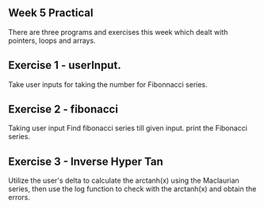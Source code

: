 ## Week 5 Practical

There are three programs and exercises this week which dealt with pointers, loops and arrays.

## Exercise 1 - userInput.

Take user inputs for taking the number for Fibonnacci series.

## Exercise 2 - fibonacci

Taking user input
Find fibonacci series till given input.
print the Fibonacci series.

## Exercise 3 - Inverse Hyper Tan

Utilize the user's delta to calculate the arctanh(x) using the Maclaurian series, then use the log function to check with the arctanh(x) and obtain the errors.